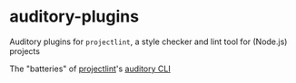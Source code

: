 # auditory-plugins

Auditory plugins for `projectlint`, a style checker and lint tool for (Node.js) projects

The "batteries" of [projectlint](https://github.com/projectlint)'s
[auditory CLI](https://github.com/projectlint/auditory-cli)
